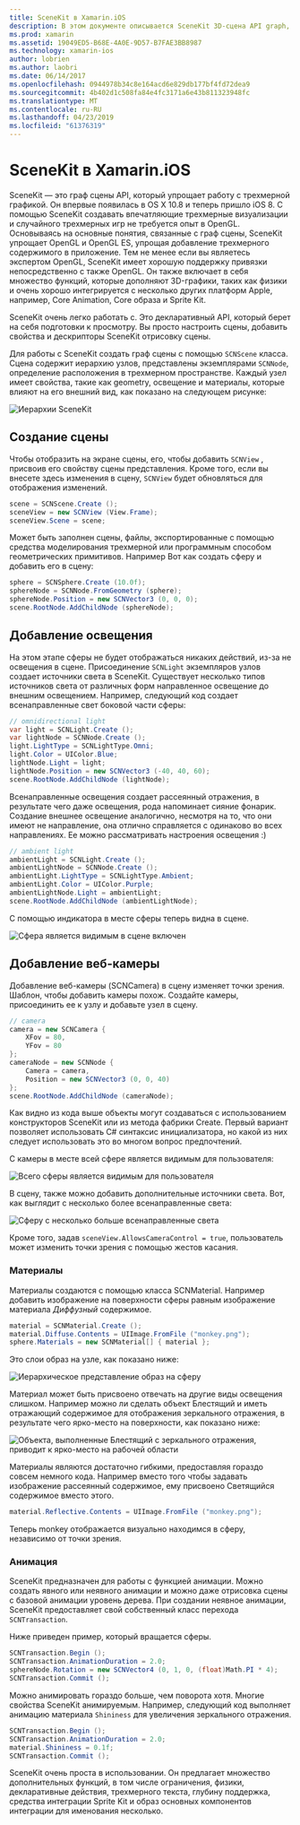 ```yaml
---
title: SceneKit в Xamarin.iOS
description: В этом документе описывается SceneKit 3D-сцена API graph, упрощает работу с трехмерной графикой путем абстрагирования сложности OpenGL.
ms.prod: xamarin
ms.assetid: 19049ED5-B68E-4A0E-9D57-B7FAE3BB8987
ms.technology: xamarin-ios
author: lobrien
ms.author: laobri
ms.date: 06/14/2017
ms.openlocfilehash: 0944978b34c8e164acd6e829db177bf4fd72dea9
ms.sourcegitcommit: 4b402d1c508fa84e4fc3171a6e43b811323948fc
ms.translationtype: MT
ms.contentlocale: ru-RU
ms.lasthandoff: 04/23/2019
ms.locfileid: "61376319"
---
```

# <a name="scenekit-in-xamarinios"></a>SceneKit в Xamarin.iOS

SceneKit — это граф сцены API, который упрощает работу с трехмерной графикой. Он впервые появилась в OS X 10.8 и теперь пришло iOS 8. С помощью SceneKit создавать впечатляющие трехмерные визуализации и случайного трехмерных игр не требуется опыт в OpenGL. Основываясь на основные понятия, связанные с граф сцены, SceneKit упрощает OpenGL и OpenGL ES, упрощая добавление трехмерного содержимого в приложение. Тем не менее если вы являетесь экспертом OpenGL, SceneKit имеет хорошую поддержку привязки непосредственно с также OpenGL. Он также включает в себя множество функций, которые дополняют 3D-графики, таких как физики и очень хорошо интегрируется с несколько других платформ Apple, например, Core Animation, Core образа и Sprite Kit.

SceneKit очень легко работать с. Это декларативный API, который берет на себя подготовки к просмотру. Вы просто настроить сцены, добавить свойства и дескрипторы SceneKit отрисовку сцены.

Для работы с SceneKit создать граф сцены с помощью `SCNScene` класса. Сцена содержит иерархию узлов, представлены экземплярами `SCNNode`, определение расположения в трехмерном пространстве. Каждый узел имеет свойства, такие как geometry, освещение и материалы, которые влияют на его внешний вид, как показано на следующем рисунке:

![](scenekit-images/image7.png "Иерархии SceneKit") 

## <a name="create-a-scene"></a>Создание сцены

Чтобы отобразить на экране сцены, его, чтобы добавить `SCNView` , присвоив его свойству сцены представления. Кроме того, если вы внесете здесь изменения в сцену, `SCNView` будет обновляться для отображения изменений.

```csharp
scene = SCNScene.Create ();
sceneView = new SCNView (View.Frame);
sceneView.Scene = scene;
```

Может быть заполнен сцены, файлы, экспортированные с помощью средства моделирования трехмерной или программным способом геометрических примитивов. Например Вот как создать сферу и добавить его в сцену:

```csharp
sphere = SCNSphere.Create (10.0f);
sphereNode = SCNNode.FromGeometry (sphere);
sphereNode.Position = new SCNVector3 (0, 0, 0);
scene.RootNode.AddChildNode (sphereNode);
```

## <a name="adding-light"></a>Добавление освещения

На этом этапе сферы не будет отображаться никаких действий, из-за не освещения в сцене. Присоединение `SCNLight` экземпляров узлов создает источники света в SceneKit. Существует несколько типов источников света от различных форм направленное освещение до внешним освещением. Например, следующий код создает всенаправленные свет боковой части сферы:

```csharp
// omnidirectional light
var light = SCNLight.Create ();
var lightNode = SCNNode.Create ();
light.LightType = SCNLightType.Omni;
light.Color = UIColor.Blue;
lightNode.Light = light;
lightNode.Position = new SCNVector3 (-40, 40, 60);
scene.RootNode.AddChildNode (lightNode);
```

Всенаправленные освещения создает рассеянный отражения, в результате чего даже освещения, рода напоминает сияние фонарик. Создание внешнее освещение аналогично, несмотря на то, что они имеют не направление, она отлично справляется с одинаково во всех направлениях. Ее можно рассматривать настроения освещения :)

```csharp
// ambient light
ambientLight = SCNLight.Create ();
ambientLightNode = SCNNode.Create ();
ambientLight.LightType = SCNLightType.Ambient;
ambientLight.Color = UIColor.Purple;
ambientLightNode.Light = ambientLight;
scene.RootNode.AddChildNode (ambientLightNode);
```

С помощью индикатора в месте сферы теперь видна в сцене.

![](scenekit-images/image8.png "Сфера является видимым в сцене включен")
 
## <a name="adding-a-camera"></a>Добавление веб-камеры

Добавление веб-камеры (SCNCamera) в сцену изменяет точки зрения. Шаблон, чтобы добавить камеры похож. Создайте камеры, присоединить ее к узлу и добавьте узел в сцену.

```csharp
// camera
camera = new SCNCamera {
    XFov = 80,
    YFov = 80
};
cameraNode = new SCNNode {
    Camera = camera,
    Position = new SCNVector3 (0, 0, 40)
};
scene.RootNode.AddChildNode (cameraNode);
```

Как видно из кода выше объекты могут создаваться с использованием конструкторов SceneKit или из метода фабрики Create. Первый вариант позволяет использовать C# синтаксис инициализатора, но какой из них следует использовать это во многом вопрос предпочтений.

С камеры в месте всей сфере является видимым для пользователя:

![](scenekit-images/image9.png "Всего сферы является видимым для пользователя")
 
В сцену, также можно добавить дополнительные источники света. Вот, как выглядит с несколько более всенаправленные света:

![](scenekit-images/image10.png "Сферу с несколько больше всенаправленные света")
 
Кроме того, задав `sceneView.AllowsCameraControl = true`, пользователь может изменить точки зрения с помощью жестов касания.

### <a name="materials"></a>Материалы

Материалы создаются с помощью класса SCNMaterial. Например добавить изображение на поверхности сферы равным изображение материала *Диффузный* содержимое.

```csharp
material = SCNMaterial.Create ();
material.Diffuse.Contents = UIImage.FromFile ("monkey.png");
sphere.Materials = new SCNMaterial[] { material };
```

Это слои образ на узле, как показано ниже:

![](scenekit-images/image11.png "Иерархическое представление образ на сферу")
 
Материал может быть присвоено отвечать на другие виды освещения слишком. Например можно ли сделать объект Блестящий и иметь отражающий содержимое для отображения зеркального отражения, в результате чего ярко-место на поверхности, как показано ниже:

![](scenekit-images/image12.png "Объекта, выполненные Блестящий с зеркального отражения, приводит к ярко-место на рабочей области")
 
Материалы являются достаточно гибкими, предоставляя гораздо совсем немного кода. Например вместо того чтобы задавать изображение рассеянный содержимое, ему присвоено Светящийся содержимое вместо этого.

```csharp
material.Reflective.Contents = UIImage.FromFile ("monkey.png");
```

Теперь monkey отображается визуально находимся в сферу, независимо от точки зрения.

### <a name="animation"></a>Анимация

SceneKit предназначен для работы с функцией анимации. Можно создать явного или неявного анимации и можно даже отрисовка сцены с базовой анимации уровень дерева. При создании неявное анимации, SceneKit предоставляет свой собственный класс перехода `SCNTransaction`.

Ниже приведен пример, который вращается сферы.

```csharp
SCNTransaction.Begin ();
SCNTransaction.AnimationDuration = 2.0;
sphereNode.Rotation = new SCNVector4 (0, 1, 0, (float)Math.PI * 4);
SCNTransaction.Commit ();
```

Можно анимировать гораздо больше, чем поворота хотя. Многие свойства SceneKit анимируемым. Например, следующий код выполняет анимацию материала `Shininess` для увеличения зеркального отражения.

```csharp
SCNTransaction.Begin ();
SCNTransaction.AnimationDuration = 2.0;
material.Shininess = 0.1f;
SCNTransaction.Commit ();
```

SceneKit очень проста в использовании. Он предлагает множество дополнительных функций, в том числе ограничения, физики, декларативные действия, трехмерного текста, глубину поддержка, средства интеграции Sprite Kit и образ основных компонентов интеграции для именования несколько.